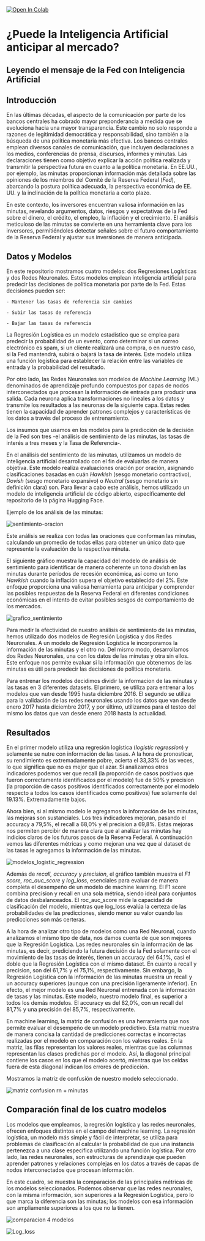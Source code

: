 <a target="_blank" href="https://colab.research.google.com/github/PabloOrazi/fed-sentiment-analysis/">
  <img src="https://colab.research.google.com/assets/colab-badge.svg" alt="Open In Colab"/>
</a>

# ¿Puede la Inteligencia Artificial anticipar al mercado?
## Leyendo el mensaje de la Fed con Inteligencia Artificial

## Introducción

En las últimas décadas, el aspecto de la comunicación por parte de los bancos centrales ha cobrado mayor preponderancia a medida que se evoluciona hacia una mayor transparencia. Este cambio no solo responde a razones de legitimidad democrática y responsabilidad, sino también a la búsqueda de una política monetaria más efectiva. Los bancos centrales emplean diversos canales de comunicación, que incluyen declaraciones a los medios, conferencias de prensa, discursos, informes y minutas. Las declaraciones tienen como objetivo explicar la acción política realizada y transmitir la perspectiva futura en cuanto a la política monetaria. En EE.UU., por ejemplo, las minutas proporcionan información más detallada sobre las opiniones de los miembros del Comité de la Reserva Federal (*Fed*), abarcando la postura política adecuada, la perspectiva económica de EE. UU. y la inclinación de la política monetaria a corto plazo.

En este contexto, los inversores encuentran valiosa información en las minutas, revelando argumentos, datos, riesgos y expectativas de la Fed sobre el dinero, el crédito, el empleo, la inflación y el crecimiento. El análisis meticuloso de las minutas se convierte en una herramienta clave para los inversores, permitiéndoles detectar señales sobre el futuro comportamiento de la Reserva Federal y ajustar sus inversiones de manera anticipada.

## Datos y Modelos

En este repositorio mostramos cuatro modelos: dos Regresiones Logísticas y dos Redes Neuronales. Estos modelos emplean inteligencia artificial para predecir las decisiones de política monetaria por parte de la Fed. Estas decisiones pueden ser:

    - Mantener las tasas de referencia sin cambios
   
    - Subir las tasas de referencia

    - Bajar las tasas de referencia


La Regresión Logística es un modelo estadístico que se emplea para predecir la probabilidad de un evento, como determinar si un correo electrónico es spam, si un cliente realizará una compra, o en nuestro caso, si la Fed mantendrá, subirá o bajará la tasa de interés. Este modelo utiliza una función logística para establecer la relación entre las variables de entrada y la probabilidad del resultado.

Por otro lado, las Redes Neuronales son modelos de *Machine Learning* (ML) denominados de aprendizaje profundo compuestos por capas de nodos interconectados que procesan la información de entrada para producir una salida. Cada neurona aplica transformaciones no lineales a los datos y transmite los resultados a las neuronas de la siguiente capa. Estas redes tienen la capacidad de aprender patrones complejos y características de los datos a través del proceso de entrenamiento.

Los insumos que usamos en los modelos para la predicción de la decisión de la Fed son tres -el análisis de sentimiento de las minutas, las tasas de interés a tres meses y la Tasa de Referencia-.  

En el análisis del sentimiento de las minutas, utilizamos un modelo de inteligencia artificial desarrollado con el fin de evaluarlas de manera objetiva. Este modelo realiza evaluaciones oración por oración, asignando clasificaciones basadas en cuán *Hawkish* (sesgo monetario contractivo), *Dovish* (sesgo monetario expansivo) o *Neutral* (sesgo monetario sin definición clara) son. Para llevar a cabo este análisis, hemos utilizado un modelo de inteligencia artificial de código abierto, específicamente del repositorio de la página Hugging Face.

Ejemplo de los análisis de las minutas:

![sentimiento-oracion](https://github.com/PabloOrazi/fed-sentiment-analysis/assets/44901407/a15edbb7-1f98-4254-85ef-a1a907bc6c0c)

Este análisis se realiza con todas las oraciones que conforman las minutas, calculando un promedio de todas ellas para obtener un único dato que represente la evaluación de la respectiva minuta.

El siguiente gráfico muestra la capacidad del modelo de análisis de sentimiento para identificar de manera coherente un tono *dovish* en las minutas durante períodos de recesión económica, así como un tono *Hawkish* cuando la inflación supera el objetivo establecido del 2%. Este enfoque proporciona una valiosa herramienta para anticipar y comprender las posibles respuestas de la Reserva Federal en diferentes condiciones económicas en el intento de evitar posibles sesgos de comportamiento de los mercados. 
                                                             
![grafico_sentimiento](https://github.com/PabloOrazi/fed-sentiment-analysis/assets/44901407/74b1eb85-8657-42f3-ad8b-d69ef1c7ba12)

Para medir la efectividad de nuestro análisis de sentimiento de las minutas, hemos utilizado dos modelos de Regresión Logística y dos Redes Neuronales. A un modelo de Regresión Logística le incorporamos la información de las minutas y el otro no. Del mismo modo, desarrollamos dos Redes Neuronales, una con los datos de las minutas y otra sin ellos. Este enfoque nos permite evaluar si la información que obtenemos de las minutas es útil para predecir las decisiones de política monetaria.

Para entrenar los modelos decidimos dividir la informacion de las minutas y las tasas en 3 diferentes datasets. El primero, se utiliza para entrenar a los modelos que van desde 1995 hasta diciembre 2016. El segundo se utiliza para la validación de las redes neuronales usando los datos que van desde enero 2017 hasta diciembre 2017, y por último,  utilizamos para el testeo del mismo los datos que van desde enero 2018 hasta la actualidad.

## Resultados

En el primer modelo utiliza una regresión logística (*logistic regression*) y solamente se nutre con información de las tasas. A la hora de pronosticar, su rendimiento es extremadamente pobre, acierta el 33,33% de las veces, lo que significa que no es mejor que el azar. Si analizamos otros indicadores podemos ver que recall (la proporción de casos positivos que fueron correctamente identificados por el modelo) fue de 50% y precision (la proporción de casos positivos identificados correctamente por el modelo respecto a todos los casos identificados como positivos) fue solamente del 19.13%. Extremadamente bajos. 

Ahora bien, si al mismo modelo le agregamos la información de las minutas, las mejoras son sustanciales. Los tres indicadores mejoran, pasando el accuracy a 79,5%, el recall a 68,0% y el precision a 69,8%. Estas mejoras nos permiten percibir de manera clara que al analizar las minutas hay indicios claros de los futuros pasos de la Reserva Federal. A continuación vemos las diferentes métricas y como mejoran una vez que al dataset de las tasas le agregamos la información de las minutas.  

![modelos_logistic_regression](https://github.com/PabloOrazi/fed-sentiment-analysis/assets/44901407/781c34cc-8247-4fee-baef-89f58b3b89b6)

Además de *recall, accuracy* y *precision*, el gráfico también muestra el *F1 score, roc_auc_score* y *log_loss*, esenciales para evaluar de manera completa el desempeño de un modelo de machine learning. El F1 score combina precision y recall en una sola métrica, siendo ideal para conjuntos de datos desbalanceados. El roc_auc_score mide la capacidad de clasificación del modelo, mientras que log_loss evalúa la certeza de las probabilidades de las predicciones, siendo menor su valor cuando las predicciones son más certeras.

A la hora de analizar otro tipo de modelos como una Red Neuronal, cuando analizamos el mismo tipo de data, nos damos cuenta de que son mejores que la Regresión Logística. Las redes neuronales sin la información de las minutas, es decir, prediciendo la futura decisión de la Fed solamente con el movimiento de las tasas de interés, tienen un accuracy del 64,1%, casi el doble que la Regresión Logística con el mismo dataset. En cuanto a recall y precision, son del 61,7% y el 75,1%, respectivamente. Sin embargo, la Regresión Logística con la información de las minutas muestra un recall y un accuracy superiores (aunque con una precisión ligeramente inferior). En efecto, el mejor modelo es una Red Neuronal entrenada con la información de tasas y las minutas. Este modelo, nuestro modelo final, es superior a todos los demás modelos. El accuracy es del 82,0%, con un recall del 81,7% y una precisión del 85,7%, respectivamente. 

En machine learning, la matriz de confusión es una herramienta que nos permite evaluar el desempeño de un modelo predictivo. Esta matriz muestra de manera concisa la cantidad de predicciones correctas e incorrectas realizadas por el modelo en comparación con los valores reales. En la matriz, las filas representan los valores reales, mientras que las columnas representan las clases predichas por el modelo. Así, la diagonal principal contiene los casos en los que el modelo acertó, mientras que las celdas fuera de esta diagonal indican los errores de predicción. 

Mostramos la matriz de confusión de nuestro modelo seleccionado. 

![matriz confusion rn + minutas](https://github.com/PabloOrazi/fed-sentiment-analysis/assets/44901407/892d85e3-03e6-4b6a-997c-e1fb1111228c)


## Comparación final de los cuatro modelos

Los modelos que empleamos, la regresión logística y las redes neuronales, ofrecen enfoques distintos en el campo del machine learning. La regresión logística, un modelo más simple y fácil de interpretar, se utiliza para problemas de clasificación al calcular la probabilidad de que una instancia pertenezca a una clase específica utilizando una función logística. Por otro lado, las redes neuronales, son estructuras de aprendizaje que pueden aprender patrones y relaciones complejas en los datos a través de capas de nodos interconectados que procesan información.

En este cuadro, se muestra la comparación de las principales métricas de los modelos seleccionados. Podemos observar que las redes neuronales, con la misma información, son superiores a la Regresión Logística, pero lo que marca la diferencia son las minutas; los modelos con esa información son ampliamente superiores a los que no la tienen.   

![comparacion 4 modelos](https://github.com/PabloOrazi/fed-sentiment-analysis/assets/44901407/d8d717c1-c7dc-408c-a904-fc4d49c82066)


![Log_loss](https://github.com/PabloOrazi/fed-sentiment-analysis/assets/44901407/beae2241-e94e-40ab-80a2-f8febd39c885)

